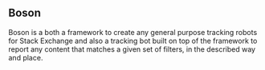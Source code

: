 ## Boson

Boson is a both a framework to create any general purpose tracking robots for Stack Exchange 
and also a tracking bot built on top of the framework to report any content that matches a 
given set of filters, in the described way and place. 